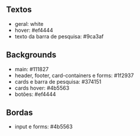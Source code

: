 ## Textos
- geral: white
- hover: #ef4444
- texto da barra de pesquisa: #9ca3af

## Backgrounds
- main: #111827
- header, footer, card-containers e forms: #1f2937
- cards e barra de pesquisa: #374151
- cards hover: #4b5563
- botões: #ef4444

## Bordas
- input e forms: #4b5563
